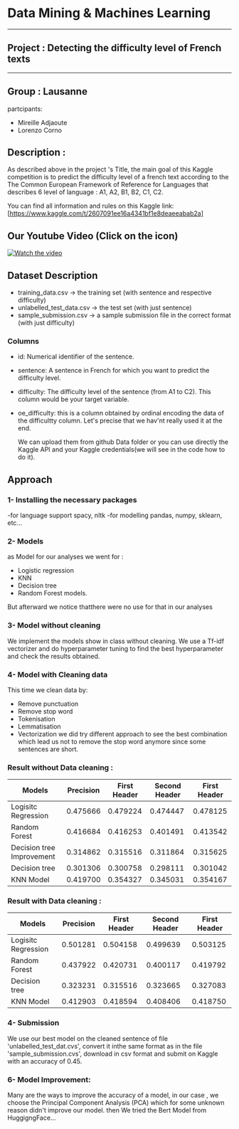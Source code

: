
# Data Mining & Machines Learning
---
## Project : Detecting the difficulty level of French texts

---
## Group : Lausanne
partcipants: 
  * Mireille Adjaoute 
  *  Lorenzo Corno

## Description : 
As described above in the project 's Title, the main goal of this Kaggle competition is to predict the difficulty level of a french text according to the The Common European Framework of Reference for Languages that describes 6 level of language : A1, A2, B1, B2, C1, C2.

You can find all information and rules on this Kaggle link:[https://www.kaggle.com/t/2607091ee16a4341bf1e8deaeeabab2a]

## Our Youtube Video (Click on the icon)

[![Watch the video](https://2.bp.blogspot.com/-8AHOEYb6eJU/WIlfMd0Kp9I/AAAAAAAAFL0/735baIugAikCCQM-MIAAC038_H6JX2PSwCLcB/s1600/youtube.png)](https://youtu.be/HEMvWrY_owM)


## Dataset Description
- training_data.csv -> the training set (with sentence and respective difficulty)
- unlabelled_test_data.csv -> the test set (with just sentence)
- sample_submission.csv -> a sample submission file in the correct format (with just difficulty)
### Columns
- id: Numerical identifier of the sentence.
- sentence: A sentence in French for which you want to predict the difficulty level.
- difficulty: The difficulty level of the sentence (from A1 to C2). This column would be your target variable.
- oe_difficulty: this is a column obtained by ordinal encoding the data of the difficultty column. Let's precise that we hav'nt really used it at the end.

  We can upload them from github Data folder or you can use directly the Kaggle API and your Kaggle credentials(we will see in the code how to do it).

## Approach
### 1- Installing the necessary packages 
-for language support spacy, nltk 
-for modelling pandas, numpy, sklearn, etc...
### 2- Models
  as Model for our analyses we went for :
  - Logistic regression 
  - KNN
  - Decision tree
  - Random Forest models.


  
  But afterward we notice thatthere were no use for that in our analyses
### 3- Model without cleaning
We implement the models show in class without cleaning. We use a Tf-idf vectorizer and do hyperparameter tuning to find the best hyperparameter and check the results obtained.
### 4- Model with Cleaning data
This time we clean data by: 
- Remove punctuation
- Remove stop word
- Tokenisation
- Lemmatisation
- Vectorization
we did try different approach to see the best combination which lead us not to remove the stop word anymore since some sentences are short.

### Result without Data cleaning : 

|Models                       | Precision     | First Header  | Second Header |First Header|
| --------------------------- | ------------- | ------------- |-------------- |------------|
| Logisitc Regression         | 0.475666      | 0.479224	     | 0.474447      | 0.478125   |
| Random Forest               | 0.416684      | 0.416253	     | 0.401491      | 0.413542   |
| Decision tree Improvement	  | 0.314862      | 0.315516      | 0.311864	     | 0.315625   |
| Decision tree               | 0.301306      | 0.300758      | 0.298111      | 0.301042   |
| KNN Model                   | 0.419700      |	0.354327      | 0.345031      | 0.354167   |






### Result with Data cleaning : 

|Models                       | Precision     | First Header  | Second Header |First Header|
| --------------------------- | ------------- | ------------- |-------------- |------------|
| Logisitc Regression         | 0.501281      | 0.504158	     | 0.499639      | 0.503125   |
| Random Forest               | 0.437922      | 0.420731      | 0.400117      | 0.419792   |
| Decision tree            	  | 0.323231      | 0.315516      | 0.323665      | 0.327083   |
| KNN Model                   | 0.412903      |	0.418594      | 0.408406      | 0.418750   |


### 4- Submission
We use our best model on the cleaned sentence of file 'unlabelled_test_dat.cvs', convert it inthe same format as in the file 'sample_submission.cvs', download in csv format and submit on Kaggle with an accuracy of 0.45.

### 6- Model Improvement:
Many are the ways to improve the accuracy of a model,
in our case , we choose the Principal Component Analysis (PCA) which for some unknown reason didn't improve our model.
then We tried the Bert Model from HuggigngFace...
    
   

